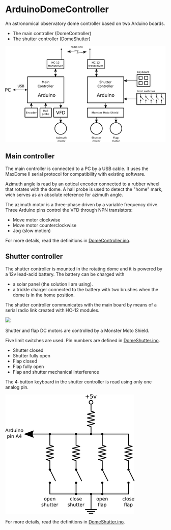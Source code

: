 ArduinoDomeController
=====================

An astronomical observatory dome controller based on two Arduino boards.

 * The main controller (DomeController)
 * The shutter controller (DomeShutter)

 ![](images/block_diagram.png)


Main controller
---------------

The main controller is connected to a PC by a USB cable. It uses the MaxDome II serial
protocol for compatibility with existing software.

Azimuth angle is read by an optical encoder connected to a rubber wheel that
rotates with the dome. A hall probe is used to detect the "home" mark, wich
serves as an absolute reference for azimuth angle.

The azimuth motor is a three-phase driven by a variable frequency drive. Three
Arduino pins control the VFD through NPN transistors:

 * Move motor clockwise
 * Move motor counterclockwise
 * Jog (slow motion)
 
For more details, read the definitions in [DomeController.ino](DomeController/DomeController.ino).

Shutter controller
------------------

The shutter controller is mounted in the rotating dome and it is powered by
a 12v lead-acid battery. The battery can be charged with

 * a solar panel (the solution I am using).
 * a trickle charger connected to the battery with two brushes when the dome is
   in the home position.

The shutter controller communicates with the main board by means of a serial
radio link created with HC-12 modules.

 ![](images/hc12_module.png)

Shutter and flap DC motors are controlled by a Monster Moto Shield.

Five limit switches are used. Pin numbers are defined in [DomeShutter.ino](DomeShutter/DomeShutter.ino).

 * Shutter closed
 * Shutter fully open
 * Flap closed
 * Flap fully open
 * Flap and shutter mechanical interference

The 4-button keyboard in the shutter controller is read using only one analog pin.

 ![](images/keyboard.png)

For more details, read the definitions in [DomeShutter.ino](DomeShutter/DomeShutter.ino).
